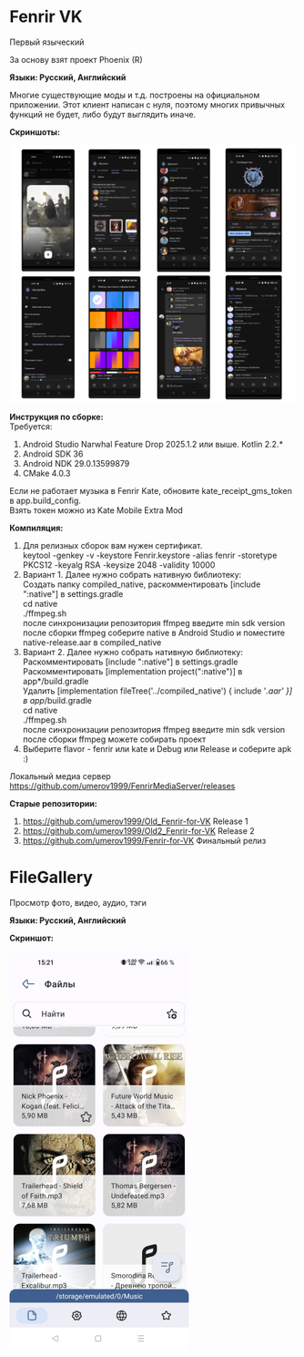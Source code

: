 # Fenrir VK
Первый языческий<br>

За основу взят проект Phoenix (R)<br>

<b>Языки: Русский, Английский</b>

Многие существующие моды и т.д. построены на официальном приложении. Этот клиент написан с нуля, поэтому многих привычных функций не будет, либо будут выглядить иначе.<br>

<b>Скриншоты:</b>

<img src="Fenrir_VK.jpg" alt=""/>

<b>Инструкция по сборке:</b><br>
Требуется:<br>
  1. Android Studio Narwhal Feature Drop 2025.1.2 или выше. Kotlin 2.2.*<br>
  2. Android SDK 36<br>
  3. Android NDK 29.0.13599879<br>
  4. CMake 4.0.3<br>
  
  Если не работает музыка в Fenrir Kate, обновите kate_receipt_gms_token в app.build_config.<br>
  Взять токен можно из Kate Mobile Extra Mod<br>
  
<b>Компиляция:</b>

  1. Для релизных сборок вам нужен сертификат.<br>
  keytool -genkey -v -keystore Fenrir.keystore -alias fenrir -storetype PKCS12 -keyalg RSA -keysize 2048 -validity 10000<br>
  2. Вариант 1. Далее нужно собрать нативную библиотеку:<br>
  Создать папку compiled_native, раскомментировать [include ":native"] в settings.gradle<br>
  cd native<br>
  ./ffmpeg.sh<br>
  после синхронизации репозитория ffmpeg введите min sdk version<br>
  после сборки ffmpeg соберите native в Android Studio и поместите native-release.aar в compiled_native<br>
  3. Вариант 2. Далее нужно собрать нативную библиотеку:<br>
  Раскомментировать [include ":native"] в settings.gradle<br>
  Раскомментировать [implementation project(":native")] в app*/build.gradle<br>
  Удалить [implementation fileTree('../compiled_native') { include '*.aar' }] в app*/build.gradle<br>
  cd native<br>
  ./ffmpeg.sh<br>
  после синхронизации репозитория ffmpeg введите min sdk version<br>
  после сборки ffmpeg можете собирать проект<br>
  4. Выберите flavor - fenrir или kate и Debug или Release и соберите apk :)<br>

Локальный медиа сервер https://github.com/umerov1999/FenrirMediaServer/releases <br>

<b>Старые репозитории:</b>

  1. https://github.com/umerov1999/Old_Fenrir-for-VK Release 1<br>
  2. https://github.com/umerov1999/Old2_Fenrir-for-VK Release 2<br>
  3. https://github.com/umerov1999/Fenrir-for-VK Финальный релиз<br>

# FileGallery
Просмотр фото, видео, аудио, тэги<br>

<b>Языки: Русский, Английский</b>

<b>Скриншот:</b>

<img src="FileGallery.jpg" alt=""/>
